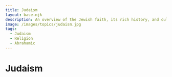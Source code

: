 ```yaml
---
title: Judaism
layout: base.njk
description: An overview of the Jewish faith, its rich history, and cultural traditions.
image: /images/topics/judaism.jpg
tags:
  - Judaism
  - Religion
  - Abrahamic
---
```


# Judaism